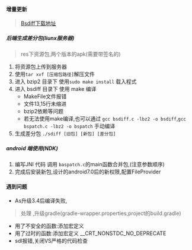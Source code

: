 #### 增量更新
>[Bsdiff下载地址](http://www.daemonology.net/bsdiff/)

##### 后端生成差分包(liunx服务器)
> res下资源包,两个版本的apk(需要带签名的)

1. 将资源包上传到服务器
2. 使用`tar xvf [压缩包路径]`解压文件
3. 进入 bzip2 目录下 使用`sudo make install` 载入程式
4. 进入 bsdiff 目录下 使用 make 编译
    * MakeFile文件报错
    * 文件13,15行未缩进
    * bzip2依赖等问题
    * 若无法使用make编译,也可以通过 `gcc bsdiff.c -lbz2 -o bsdiff`,`gcc bspatch.c -lbz2 -o bspatch` 手动编译
5. 生成差分包 `./sdiff [旧包] [新包] [差分包]`

##### android 端使用(NDK)
1. 编写JNI 代码 调用 `baspatch.c`的main函数合并包,(注意参数顺序)
2. 完成后安装新包,设计的android7.0后的新权限,配置FileProvider

#### 遇到问题
* As升级3.4后编译失败,
> 处理 ,升级gradle(gradle-wrapper.properties,project的build.gradle)

* 用了不安全的函数:添加宏定义
* 用了过时的函数:添加宏定义 __CRT_NONSTDC_NO_DEPRECATE
* sdl报错,关闭VS严格的代码检查